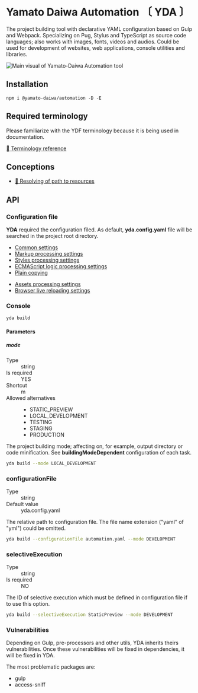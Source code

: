 # Yamato Daiwa Automation 〔 YDA 〕

The project building tool with declarative YAML configuration based on Gulp and Webpack.
Specializing on Pug, Stylus and TypeScript as source code languages; also works with images, fonts, videos and audios.
Could be used for development of websites, web applications, console utilities and libraries.

![Main visual of Yamato-Daiwa Automation tool](https://user-images.githubusercontent.com/41653501/167278259-b2ac61e9-b781-4d0c-93d6-4b9709387974.png)


## Installation

```
npm i @yamato-daiwa/automation -D -E
```


## Required terminology

Please familiarize with the YDF terminology because it is being used in documentation.

[📖 Terminology reference](TemporaryDocumentation/Terminology/Terminology.english.md)


## Conceptions

* [📖 Resolving of path to resources](TemporaryDocumentation/Functionality/Shared/ResourcesPathsResolving/ResourcesPathsResolving.english.md)


## API

### Configuration file

**YDA** required the configuration filed.
As default, **yda.config.yaml** file will be searched in the project root directory. 

* [Common settings](TemporaryDocumentation/API/ConfigurationFile/CommonSettings/CommonSettings.english.md)
* [Markup processing settings](TemporaryDocumentation/API/ConfigurationFile/Markup/MarkupProcessing.english.md)
* [Styles processing settings](TemporaryDocumentation/API/ConfigurationFile/Styles/StylesProcessing.md)
* [ECMAScript logic processing settings](TemporaryDocumentation/API/ConfigurationFile/ECMA_ScriptProcessing/ECMA_ScriptProcessing.md)
* [Plain copying](TemporaryDocumentation/API/ConfigurationFile/PlainCopying/PlainCopying.md)

[//]: # (// TODO )
* [Assets processing settings](TemporaryDocumentation/AssetsProcessing.md)
* [Browser live reloading settings](TemporaryDocumentation/API/ConfigurationFile/BrowserLiveReloading/BrowserLiveReloading.english.md)


### Console

```bash
yda build
```

#### Parameters
##### mode

<dl>

  <dt>Type</dt>
  <dd>string</dd>

  <dt>Is required</dt>
  <dd>YES</dd>

  <dt>Shortcut</dt>
  <dd>m</dd>

  <dt>Allowed alternatives</dt>
  <dd>
    <ul>
      <li>STATIC_PREVIEW</li>
      <li>LOCAL_DEVELOPMENT</li>
      <li>TESTING</li>
      <li>STAGING</li>
      <li>PRODUCTION</li>
    </ul>
  </dd>

</dl>

The project building mode; affecting on, for example, output directory or code minification.
See **buildingModeDependent** configuration of each task.

```bash
yda build --mode LOCAL_DEVELOPMENT
```

### configurationFile


<dl>
  <dt>Type</dt>
  <dd>string</dd>  
  <dt>Default value</dt>
  <dd>yda.config.yaml</dd>
</dl>

The relative path to configuration file.
The file name extension ("yaml" of "yml") could be omitted.

```bash
yda build --configurationFile automation.yaml --mode DEVELOPMENT
```


### selectiveExecution

<dl>
  <dt>Type</dt>
  <dd>string</dd>
  <dt>Is required</dt>
  <dd>NO</dd>
</dl>

The ID of selective execution which must be defined in configuration file if to use this option.

```bash
yda build --selectiveExecution StaticPreview --mode DEVELOPMENT
```

### Vulnerabilities

Depending on Gulp, pre-processors and other utils, YDA inherits theirs vulnerabilities.
Once these vulnerabilities will be fixed in dependencies, it will be fixed in YDA.

The most problematic packages are:

* gulp
* access-sniff
